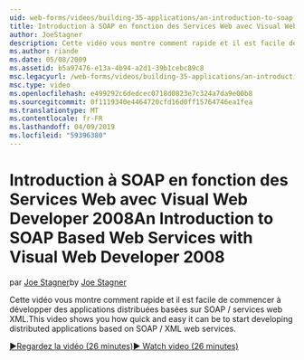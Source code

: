 ```yaml
---
uid: web-forms/videos/building-35-applications/an-introduction-to-soap-based-web-services-with-visual-web-developer-2008
title: Introduction à SOAP en fonction des Services Web avec Visual Web Developer 2008 | Microsoft Docs
author: JoeStagner
description: Cette vidéo vous montre comment rapide et il est facile de commencer à développer des applications distribuées basées sur SOAP / services web XML.
ms.author: riande
ms.date: 05/08/2009
ms.assetid: b5a97476-e13a-4b94-a2d1-39b1cebc89c8
msc.legacyurl: /web-forms/videos/building-35-applications/an-introduction-to-soap-based-web-services-with-visual-web-developer-2008
msc.type: video
ms.openlocfilehash: e499292c6dedcec0718d0823e7c324a7da9e00b8
ms.sourcegitcommit: 0f1119340e4464720cfd16d0ff15764746ea1fea
ms.translationtype: MT
ms.contentlocale: fr-FR
ms.lasthandoff: 04/09/2019
ms.locfileid: "59396380"
---
```

# <a name="an-introduction-to-soap-based-web-services-with-visual-web-developer-2008"></a><span data-ttu-id="e9c1d-103">Introduction à SOAP en fonction des Services Web avec Visual Web Developer 2008</span><span class="sxs-lookup"><span data-stu-id="e9c1d-103">An Introduction to SOAP Based Web Services with Visual Web Developer 2008</span></span>

<span data-ttu-id="e9c1d-104">par [Joe Stagner](https://github.com/JoeStagner)</span><span class="sxs-lookup"><span data-stu-id="e9c1d-104">by [Joe Stagner](https://github.com/JoeStagner)</span></span>

<span data-ttu-id="e9c1d-105">Cette vidéo vous montre comment rapide et il est facile de commencer à développer des applications distribuées basées sur SOAP / services web XML.</span><span class="sxs-lookup"><span data-stu-id="e9c1d-105">This video shows you how quick and easy it can be to start developing distributed applications based on SOAP / XML web services.</span></span>

[<span data-ttu-id="e9c1d-106">&#9654;Regardez la vidéo (26 minutes)</span><span class="sxs-lookup"><span data-stu-id="e9c1d-106">&#9654; Watch video (26 minutes)</span></span>](https://channel9.msdn.com/Blogs/ASP-NET-Site-Videos/an-introduction-to-soap-based-web-services-with-visual-web-developer-2008)
